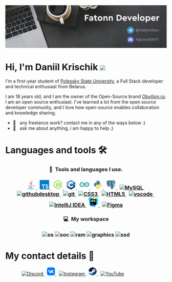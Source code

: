 <img src="banner.jpg" alt="FatonnDev Banner"/>

# Hi, I'm Daniil Krischik <img src="https://media.giphy.com/media/hvRJCLFzcasrR4ia7z/giphy.gif" width=25> 

I'm a first-year student of [Polessky State University][university], a Full Stack developer and technical enthusiast from Belarus. 

I am 18 years old, and I am the owner of the Open-Source brand [Obvilion.ru][obvilion_github]. I am an open source enthusiast. I've learned a lot from the open source developer community, and I love how open-source enables collaboration and knowledge sharing.
<br/>

- 💼 &nbsp; any freelance work? contact me in any of the ways below :)
- 💬 &nbsp; ask me about anything, i am happy to help ;)

# Languages and tools 🛠 
<h3 align="center">🔧 &nbsp;Tools and languages I use.<h3/>
<p align="center">
<a href="https://www.java.com/ru/" target="_blank" rel="noreferrer">
  <img src="https://raw.githubusercontent.com/devicons/devicon/master/icons/java/java-original.svg" height="30" alt="Java" />
</a>
&nbsp;
<a href="https://www.typescriptlang.org/" target="_blank" rel="noreferrer">
  <img src="https://raw.githubusercontent.com/devicons/devicon/master/icons/typescript/typescript-original.svg" height="30" alt="TypeScript" />
</a>
&nbsp;
<a href="https://nodejs.org/" target="_blank" rel="noreferrer">
  <img src="https://raw.githubusercontent.com/devicons/devicon/master/icons/nodejs/nodejs-plain.svg" height="30" alt="Node JS" />
</a>
&nbsp;
<a href="https://docs.microsoft.com/en-us/cpp/?view=msvc-170" target="_blank" rel="noreferrer">
  <img src="https://raw.githubusercontent.com/devicons/devicon/master/icons/cplusplus/cplusplus-original.svg" height="30" alt="C++" />
</a>
&nbsp;
<a href="https://www.arduino.cc/" target="_blank" rel="noreferrer">
  <img src="https://raw.githubusercontent.com/devicons/devicon/master/icons/arduino/arduino-original.svg" height="30" alt="Arduino" />
</a>
&nbsp;
<a href="https://www.python.org/" target="_blank" rel="noreferrer">
  <img src="https://raw.githubusercontent.com/devicons/devicon/master/icons/python/python-original.svg" height="30" alt="Python" />
</a>
&nbsp;
<a href="https://www.postgresql.org/" target="_blank" rel="noreferrer">
  <img src="https://raw.githubusercontent.com/devicons/devicon/master/icons/postgresql/postgresql-plain.svg" height="30" alt="PostgreSQL" />
</a>
&nbsp;
<a href="https://www.mysql.com/" target="_blank" rel="noreferrer">
  <img src="https://raw.githubusercontent.com/danielcranney/readme-generator/main/public/icons/skills/mysql-colored.svg" height="30" alt="MySQL" />
</a>
&nbsp;
<a href="https://desktop.github.com/" target="_blank" rel="noreferrer">
  <img src="https://avatars.githubusercontent.com/u/13171334?s=200&v=4" height="30" alt="githubdesktop" />
</a>
&nbsp;
<a href="https://git-scm.com/" target="_blank" rel="noreferrer">
  <img src="https://www.vectorlogo.zone/logos/git-scm/git-scm-icon.svg" height="30" alt="git" />
</a>
&nbsp;
<a href="https://www.w3.org/TR/CSS/#css" target="_blank" rel="noreferrer">
  <img src="https://raw.githubusercontent.com/danielcranney/readme-generator/main/public/icons/skills/css3-colored.svg" height="30" alt="CSS3" />
</a>
&nbsp;
<a href="https://developer.mozilla.org/en-US/docs/Glossary/HTML5" target="_blank" rel="noreferrer">
  <img src="https://raw.githubusercontent.com/danielcranney/readme-generator/main/public/icons/skills/html5-colored.svg" height="30" alt="HTML5" />
</a>
&nbsp;
<a href="https://code.visualstudio.com/" target="_blank" rel="noreferrer">
  <img src="https://upload.wikimedia.org/wikipedia/commons/thumb/9/9a/Visual_Studio_Code_1.35_icon.svg/1024px-Visual_Studio_Code_1.35_icon.svg.png" height="30" alt="vscode" />
</a>
&nbsp;
<a href="https://www.jetbrains.com/idea/" target="_blank" rel="noreferrer">
  <img src="https://upload.wikimedia.org/wikipedia/commons/9/9c/IntelliJ_IDEA_Icon.svg" height="30" alt="IntelliJ IDEA" />
</a>
&nbsp;
<a href="https://www.jetbrains.com/ru-ru/webstorm/" target="_blank" rel="noreferrer">
  <img src="https://raw.githubusercontent.com/JetBrains/logos/master/web/webstorm/webstorm.svg" height="30" alt="Web Storm" />
</a>
&nbsp;
<a href="https://www.figma.com/" target="_blank" rel="noreferrer">
  <img src="https://upload.wikimedia.org/wikipedia/commons/3/33/Figma-logo.svg" height="30" alt="Figma" />
</a>
<p/>
<h3 align="center">💻 &nbsp;My workspace<h3/>
<p align="center">
<img alt="os" src="https://img.shields.io/badge/Windows-HP_Victus_16-0078D6?style=for-the-badge&logo=windows&logoColor=white" />
<img alt="soc" src="https://img.shields.io/badge/AMD-Ryzen_5_5600H-0071C5?style=for-the-badge&logo=amd&logoColor=white" />
<img alt="ram" src="https://img.shields.io/badge/RAM-20GB-%230071C5.svg?&style=for-the-badge&logoColor=white" />
<img alt="graphics" src="https://img.shields.io/badge/NVIDIA-RTX3050-76B900?style=for-the-badge&logo=nvidia&logoColor=white" />
<img alt="ssd" src="https://img.shields.io/badge/0.7%20TB%20SSD-grey?style=for-the-badge" />
<p/>

# My contact details 🔗
<p align="left">
&nbsp;&nbsp;&nbsp;&nbsp;&nbsp;&nbsp;&nbsp;&nbsp;&nbsp;&nbsp;&nbsp;&nbsp;
<a href="https://discord.gg/cg82mjh">
  <img alt="Discord" width="25px" src="https://raw.githubusercontent.com/peterthehan/peterthehan/master/assets/discord.svg" />
</a>
&nbsp;
<a href="https://vk.com/asdaniel">
  <img alt="VK" width="25px" src="assets/vk.svg" />
</a>
&nbsp;
<a href="https://www.instagram.com/fatonndev/">
  <img alt="Instagram" width="25px" src="https://raw.githubusercontent.com/rahuldkjain/github-profile-readme-generator/master/src/images/icons/Social/instagram.svg" />
</a>
&nbsp;
<a href="https://steamcommunity.com/id/kevitvplay/"> 
  <img alt="Steam" width="25px" src="assets/steam.png" />
</a>
&nbsp;
<a href="https://www.youtube.com/channel/UCOCmhBFDKU2QC3oUuR8vwEw">
  <img alt="YouTube" width="25px" src="https://github.com/peterthehan/peterthehan/blob/main/assets/youtube.svg" />
</a>
<p/>


[website]: https://obvilion.ru
[obvilion_github]: https://github.com/ObvilionNetwork
[youtube]: https://www.youtube.com/channel/UCOCmhBFDKU2QC3oUuR8vwEw?view_as=subscriber
[vk]: https://vk.com/asdaniel
[discord]: https://discord.gg/cg82mjh
[github]: https://github.com/Fatonndev
[university]: https://www.polessu.by/
